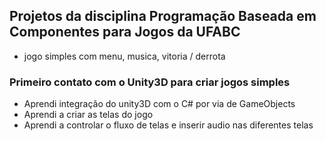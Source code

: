 ## Projetos da disciplina Programação Baseada em Componentes para Jogos da UFABC
  - jogo simples com menu, musica, vitoria / derrota

### Primeiro contato com o Unity3D para criar jogos simples
  - Aprendi integração do unity3D com o C# por via de GameObjects
  - Aprendi a criar as telas do jogo
  - Aprendi a controlar o fluxo de telas e inserir audio nas diferentes telas
